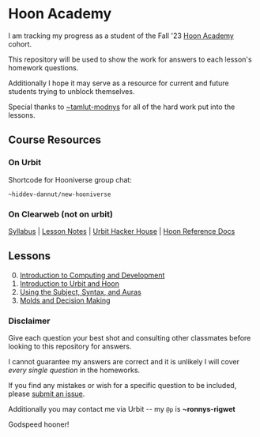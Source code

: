 # Hoon Academy

I am tracking my progress as a student of the Fall '23 [Hoon Academy](https://docs.urbit.org/courses/urbit-academy/ha) cohort.

This repository will be used to show the work for answers to each lesson's homework questions.

Additionally I hope it may serve as a resource for current and future students trying to unblock themselves.

Special thanks to [~tamlut-modnys](https://github.com/tamlut-modnys) for all of the hard work put into the lessons.

## Course Resources

### On Urbit

Shortcode for Hooniverse group chat:

```hoon
~hiddev-dannut/new-hooniverse
```

### On Clearweb (not on urbit)

[Syllabus](https://docs.google.com/document/d/1LQL4B59B0uK75KFSErb-BFJ8pbhVxyoyA1tRiv4RBlc/edit#heading=h.kszzveo5tbp3) | [Lesson Notes](https://github.com/tamlut-modnys/curriculum/tree/main/ha-23-3) | [Urbit Hacker House](https://app.gather.town/app/xAYeiPI2XDYhRM9t/urbit-hacker-house) | [Hoon Reference Docs](https://docs.urbit.org/language/hoon/reference)

## Lessons

0. [Introduction to Computing and Development](./ha0/README.md)
1. [Introduction to Urbit and Hoon](./ha1/README.md)
2. [Using the Subject, Syntax, and Auras](./ha2/README.md)
3. [Molds and Decision Making](./hw3/README.md)

### Disclaimer

Give each question your best shot and consulting other classmates before looking to this repository for answers.

I cannot guarantee my answers are correct and it is unlikely I will cover _every single question_ in the homeworks.  

If you find any mistakes or wish for a specific question to be included, please [submit an issue](https://github.com/youfoundron/urbit-academy/issues/new).

Additionally you may contact me via Urbit -- my `@p` is **~ronnys-rigwet**

Godspeed hooner!
